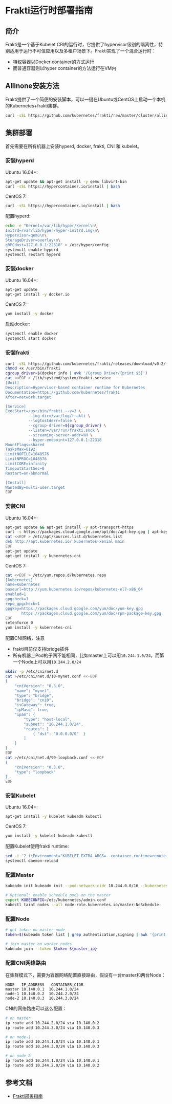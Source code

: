 # Frakti运行时部署指南

## 简介

Frakti是一个基于Kubelet CRI的运行时，它提供了hypervisor级别的隔离性，特别适用于运行不可信应用以及多租户场景下。Frakti实现了一个混合运行时：

- 特权容器以Docker container的方式运行
- 而普通容器则以hyper container的方法运行在VM内

## Allinone安装方法

Frakti提供了一个简便的安装脚本，可以一键在Ubuntu或CentOS上启动一个本机的Kubernetes+frakti集群。

```sh
curl -sSL https://github.com/kubernetes/frakti/raw/master/cluster/allinone.sh | bash
```

## 集群部署

首先需要在所有机器上安装hyperd, docker, frakti, CNI 和 kubelet。

### 安装hyperd

Ubuntu 16.04+:

```sh
apt-get update && apt-get install -y qemu libvirt-bin
curl -sSL https://hypercontainer.io/install | bash
```

CentOS 7:

```sh
curl -sSL https://hypercontainer.io/install | bash
```

配置hyperd:

```sh
echo -e "Kernel=/var/lib/hyper/kernel\n\
Initrd=/var/lib/hyper/hyper-initrd.img\n\
Hypervisor=qemu\n\
StorageDriver=overlay\n\
gRPCHost=127.0.0.1:22318" > /etc/hyper/config
systemctl enable hyperd
systemctl restart hyperd
```

### 安装docker

Ubuntu 16.04+:

```sh
apt-get update
apt-get install -y docker.io
```

CentOS 7:

```sh
yum install -y docker
```

启动docker:

```sh
systemctl enable docker
systemctl start docker
```

### 安装frakti

```sh
curl -sSL https://github.com/kubernetes/frakti/releases/download/v0.2/frakti -o /usr/bin/frakti
chmod +x /usr/bin/frakti
cgroup_driver=$(docker info | awk '/Cgroup Driver/{print $3}')
cat <<EOF > /lib/systemd/system/frakti.service
[Unit]
Description=Hypervisor-based container runtime for Kubernetes
Documentation=https://github.com/kubernetes/frakti
After=network.target

[Service]
ExecStart=/usr/bin/frakti --v=3 \
          --log-dir=/var/log/frakti \
          --logtostderr=false \
          --cgroup-driver=${cgroup_driver} \
          --listen=/var/run/frakti.sock \
          --streaming-server-addr=%H \
          --hyper-endpoint=127.0.0.1:22318
MountFlags=shared
TasksMax=8192
LimitNOFILE=1048576
LimitNPROC=1048576
LimitCORE=infinity
TimeoutStartSec=0
Restart=on-abnormal

[Install]
WantedBy=multi-user.target
EOF
```

### 安装CNI

Ubuntu 16.04+:

```sh
apt-get update && apt-get install -y apt-transport-https
curl -s https://packages.cloud.google.com/apt/doc/apt-key.gpg | apt-key add -
cat <<EOF > /etc/apt/sources.list.d/kubernetes.list
deb http://apt.kubernetes.io/ kubernetes-xenial main
EOF
apt-get update
apt-get install -y kubernetes-cni
```

CentOS 7:

```sh
cat <<EOF > /etc/yum.repos.d/kubernetes.repo
[kubernetes]
name=Kubernetes
baseurl=http://yum.kubernetes.io/repos/kubernetes-el7-x86_64
enabled=1
gpgcheck=1
repo_gpgcheck=1
gpgkey=https://packages.cloud.google.com/yum/doc/yum-key.gpg
       https://packages.cloud.google.com/yum/doc/rpm-package-key.gpg
EOF
setenforce 0
yum install -y kubernetes-cni
```

配置CNI网络，注意

- frakti目前仅支持bridge插件
- 所有机器上Pod的子网不能相同，比如master上可以用`10.244.1.0/24`，而第一个Node上可以用`10.244.2.0/24`

```sh
mkdir -p /etc/cni/net.d
cat >/etc/cni/net.d/10-mynet.conf <<-EOF
{
    "cniVersion": "0.3.0",
    "name": "mynet",
    "type": "bridge",
    "bridge": "cni0",
    "isGateway": true,
    "ipMasq": true,
    "ipam": {
        "type": "host-local",
        "subnet": "10.244.1.0/24",
        "routes": [
            { "dst": "0.0.0.0/0"  }
        ]
    }
}
EOF
cat >/etc/cni/net.d/99-loopback.conf <<-EOF
{
    "cniVersion": "0.3.0",
    "type": "loopback"
}
EOF
```

### 安装Kubelet

Ubuntu 16.04+:

```sh
apt-get install -y kubelet kubeadm kubectl
```

CentOS 7:

```sh
yum install -y kubelet kubeadm kubectl
```

配置Kubelet使用frakti runtime:

```sh
sed -i '2 i\Environment="KUBELET_EXTRA_ARGS=--container-runtime=remote --container-runtime-endpoint=/var/run/frakti.sock --feature-gates=AllAlpha=true"' /etc/systemd/system/kubelet.service.d/10-kubeadm.conf
systemctl daemon-reload
```

### 配置Master

```sh
kubeadm init kubeadm init --pod-network-cidr 10.244.0.0/16 --kubernetes-version latest

# Optional: enable schedule pods on the master
export KUBECONFIG=/etc/kubernetes/admin.conf
kubectl taint nodes --all node-role.kubernetes.io/master:NoSchedule-
```

### 配置Node

```sh
# get token on master node
token=$(kubeadm token list | grep authentication,signing | awk '{print $1}')

# join master on worker nodes
kubeadm join --token $token ${master_ip}
```

### 配置CNI网络路由

在集群模式下，需要为容器网络配置直接路由，假设有一台master和两台Node：

```
NODE   IP_ADDRESS   CONTAINER_CIDR
master 10.140.0.1  10.244.1.0/24
node-1 10.140.0.2  10.244.2.0/24
node-2 10.140.0.3  10.244.3.0/24
```

CNI的网络路由可以这么配置：

```sh
# on master
ip route add 10.244.2.0/24 via 10.140.0.2
ip route add 10.244.3.0/24 via 10.140.0.3

# on node-1
ip route add 10.244.1.0/24 via 10.140.0.1
ip route add 10.244.3.0/24 via 10.140.0.3

# on node-2
ip route add 10.244.1.0/24 via 10.140.0.1
ip route add 10.244.2.0/24 via 10.140.0.2
```

## 参考文档

- [Frakti部署指南](https://github.com/kubernetes/frakti/blob/master/docs/deploy.md)
